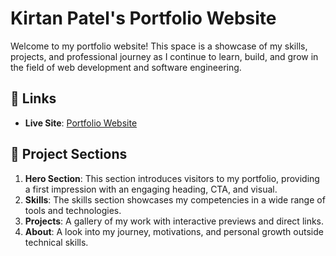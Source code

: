 # Kirtan Patel's Portfolio Website

Welcome to my portfolio website! This space is a showcase of my skills, projects, and professional journey as I continue to learn, build, and grow in the field of web development and software engineering.

## 🔗 Links

- **Live Site**: [Portfolio Website](https://kirtanpatel01.github.io/ARKA_WD_04/)

## 📁 Project Sections

1. **Hero Section**: This section introduces visitors to my portfolio, providing a first impression with an engaging heading, CTA, and visual.
2. **Skills**: The skills section showcases my competencies in a wide range of tools and technologies.
3. **Projects**: A gallery of my work with interactive previews and direct links.
4. **About**: A look into my journey, motivations, and personal growth outside technical skills.
